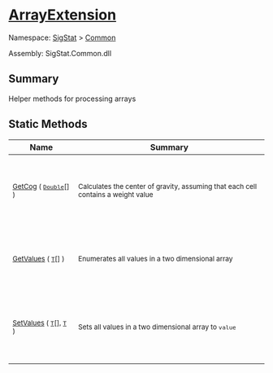 # [ArrayExtension](./ArrayExtension.md)

Namespace: [SigStat]() > [Common](./README.md)

Assembly: SigStat.Common.dll

## Summary
Helper methods for processing arrays

## Static Methods

| Name | Summary | 
| --- | --- | 
| <p>&nbsp;</p><sub>[GetCog](./Methods/ArrayExtension-100663392.md) ( [`Double`](https://docs.microsoft.com/en-us/dotnet/api/System.Double)[] )</sub><p>&nbsp;&nbsp;&nbsp;&nbsp;&nbsp;&nbsp;&nbsp;&nbsp;&nbsp;&nbsp;&nbsp;&nbsp;&nbsp;&nbsp;&nbsp;&nbsp;&nbsp;&nbsp;&nbsp;&nbsp;&nbsp;&nbsp;&nbsp;</p>| <p>&nbsp;</p><sub>Calculates the center of gravity, assuming that each cell contains  a weight value</sub><p>&nbsp;</p>| <br>
| <p>&nbsp;</p><sub>[GetValues](./Methods/ArrayExtension-100663387.md) ( [`T`](./ArrayExtension.md)[] )</sub><p>&nbsp;&nbsp;&nbsp;&nbsp;&nbsp;&nbsp;&nbsp;&nbsp;&nbsp;&nbsp;&nbsp;&nbsp;&nbsp;&nbsp;&nbsp;&nbsp;&nbsp;&nbsp;&nbsp;&nbsp;&nbsp;&nbsp;&nbsp;</p>| <p>&nbsp;</p><sub>Enumerates all values in a two dimensional array</sub><p>&nbsp;</p>| <br>
| <p>&nbsp;</p><sub>[SetValues](./Methods/ArrayExtension-100663388.md) ( [`T`](./ArrayExtension.md)[], [`T`](./ArrayExtension.md) )</sub><p>&nbsp;&nbsp;&nbsp;&nbsp;&nbsp;&nbsp;&nbsp;&nbsp;&nbsp;&nbsp;&nbsp;&nbsp;&nbsp;&nbsp;&nbsp;&nbsp;&nbsp;&nbsp;&nbsp;&nbsp;&nbsp;&nbsp;&nbsp;</p>| <p>&nbsp;</p><sub>Sets all values in a two dimensional array to `value`</sub><p>&nbsp;</p>| <br>


